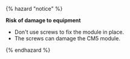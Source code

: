 
{% hazard "notice" %}

**Risk of damage to equipment**

- Don't use screws to fix the module in place.
- The screws can damage the CM5 module.

{% endhazard %}